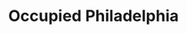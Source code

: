 ---
pid: MX259
title: Occupied Philadelphia
location_transcription: Thomas Paine Plaza
zipcode: '19143'
outside_phl: 
neighborhood: University City
age: '36'
age_range: 30-39
instagram: 
image_file_name: MX_259.jpg
proposal_transcription: |-
  My monument would show the various constituencies/demographic gropus - and Philly radical orgs - that came together to form the Occupy coalition, representing both their strife and their common purpose in standing against capitalist greed.
  Dedicated to Jennifer Smith.
topic: Philadelphia,Politics,Social Justice
topic_summary: 0, 0, 0
type: Image
keywords_other: non-profits, activism, capitalism, occupy, occupy coalition
credit: Mara C. Hughes
image_labels: 
twitter: 
facebook: 
permalink: "/monuments/mx259/"
layout: item-page
---